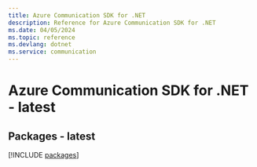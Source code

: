 ```yaml
---
title: Azure Communication SDK for .NET
description: Reference for Azure Communication SDK for .NET
ms.date: 04/05/2024
ms.topic: reference
ms.devlang: dotnet
ms.service: communication
---
```

# Azure Communication SDK for .NET - latest
## Packages - latest
[!INCLUDE [packages](communication-index.md)]